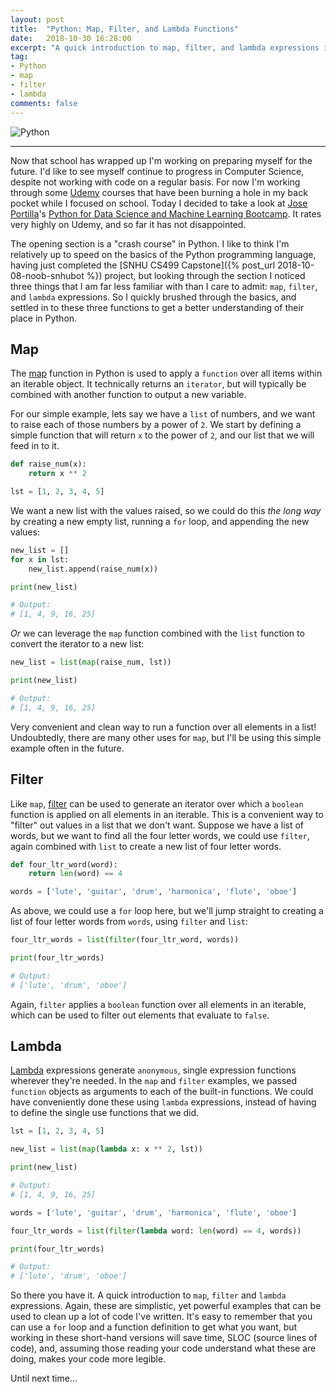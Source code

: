 ```yaml
---
layout: post
title:  "Python: Map, Filter, and Lambda Functions"
date:   2018-10-30 16:28:00
excerpt: "A quick introduction to map, filter, and lambda expressions in Python."
tag:
- Python
- map
- filter
- lambda
comments: false
---
```


![Python](https://upload.wikimedia.org/wikipedia/commons/a/ad/Lozingle_10032014.jpg)

---

Now that school has wrapped up I'm working on preparing myself for the future. I'd like to see myself continue to progress in Computer Science, despite not working with code on a regular basis.  For now I'm working through some <a href="https://www.udemy.com" target="_blank">Udemy</a> courses that have been burning a hole in my back pocket while I focused on school.  Today I decided to take a look at <a href="https://www.udemy.com/user/joseportilla/" target="_blank">Jose Portilla</a>'s <a href="https://www.udemy.com/python-for-data-science-and-machine-learning-bootcamp/learn/v4/overview" target="_blank">Python for Data Science and Machine Learning Bootcamp</a>.  It rates very highly on Udemy, and so far it has not disappointed.

The opening section is a "crash course" in Python.  I like to think I'm relatively up to speed on the basics of the Python programming language, having just completed the [SNHU CS499 Capstone]({% post_url 2018-10-08-noob-snhubot %}) project, but looking through the section I noticed three things that I am far less familiar with than I care to admit: `map`, `filter`, and `lambda` expressions.  So I quickly brushed through the basics, and settled in to these three functions to get a better understanding of their place in Python.

## Map

The <a href="https://docs.python.org/3/library/functions.html#map" target="_blank">map</a> function in Python is used to apply a `function` over all items within an iterable object.  It technically returns an `iterator`, but will typically be combined with another function to output a new variable.

For our simple example, lets say we have a `list` of numbers, and we want to raise each of those numbers by a power of `2`.  We start by defining a simple function that will return `x` to the power of `2`, and our list that we will feed in to it.

```python
def raise_num(x):
    return x ** 2

lst = [1, 2, 3, 4, 5]
```

We want a new list with the values raised, so we could do this _the long way_ by creating a new empty list, running a `for` loop, and appending the new values:

```python
new_list = []
for x in lst:
    new_list.append(raise_num(x))

print(new_list)

# Output:
# [1, 4, 9, 16, 25]
```

_Or_ we can leverage the `map` function combined with the `list` function to convert the iterator to a new list:

```python
new_list = list(map(raise_num, lst))

print(new_list)

# Output:
# [1, 4, 9, 16, 25]
```

Very convenient and clean way to run a function over all elements in a list!  Undoubtedly, there are many other uses for `map`, but I'll be using this simple example often in the future.

## Filter

Like `map`, <a href="https://docs.python.org/3/library/functions.html#filterfilter" target="_blank">filter</a> can be used to generate an iterator over which a `boolean` function is applied on all elements in an iterable.  This is a convenient way to "filter" out values in a list that we don't want.  Suppose we have a list of words, but we want to find all the four letter words, we could use `filter`, again combined with `list` to create a new list of four letter words.

```python
def four_ltr_word(word):
    return len(word) == 4

words = ['lute', 'guitar', 'drum', 'harmonica', 'flute', 'oboe']
```

As above, we could use a `for` loop here, but we'll jump straight to creating a list of four letter words from `words`, using `filter` and `list`:

```python
four_ltr_words = list(filter(four_ltr_word, words))

print(four_ltr_words)

# Output:
# ['lute', 'drum', 'oboe']
```

Again, `filter` applies a `boolean` function over all elements in an iterable, which can be used to filter out elements that evaluate to `false`.

## Lambda

<a href="https://docs.python.org/3/tutorial/controlflow.html#lambda-expressions" target="_blank">Lambda</a> expressions generate `anonymous`, single expression functions wherever they're needed.  In the `map` and `filter` examples, we passed `function` objects as arguments to each of the built-in functions.  We could have conveniently done these using `lambda` expressions, instead of having to define the single use functions that we did.

```python
lst = [1, 2, 3, 4, 5]

new_list = list(map(lambda x: x ** 2, lst))

print(new_list)

# Output:
# [1, 4, 9, 16, 25]

words = ['lute', 'guitar', 'drum', 'harmonica', 'flute', 'oboe']

four_ltr_words = list(filter(lambda word: len(word) == 4, words))

print(four_ltr_words)

# Output:
# ['lute', 'drum', 'oboe']
```

So there you have it.  A quick introduction to `map`, `filter` and `lambda` expressions.  Again, these are simplistic, yet powerful examples that can be used to clean up a lot of code I've written.  It's easy to remember that you can use a `for` loop and a function definition to get what you want, but working in these short-hand versions will save time, SLOC (source lines of code), and, assuming those reading your code understand what these are doing, makes your code more legible.

Until next time...
